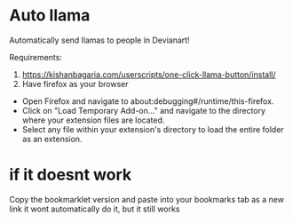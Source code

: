 # Auto llama

Automatically send llamas to people in Devianart!

Requirements:

1. https://kishanbagaria.com/userscripts/one-click-llama-button/install/
2. Have firefox as your browser

- Open Firefox and navigate to about:debugging#/runtime/this-firefox.
- Click on "Load Temporary Add-on..." and navigate to the directory where your extension files are located.
- Select any file within your extension's directory to load the entire folder as an extension.

# if it doesnt work

Copy the bookmarklet version and paste into your bookmarks tab as a new link
it wont automatically do it, but it still works
